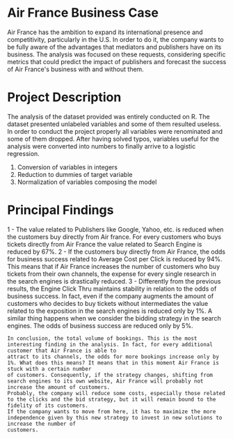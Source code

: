 # Air France Business Case

Air France has the ambition to expand its international presence and competitivity, particularly in the U.S. In order to do it, the company wants to be fully aware of 
the advantages that mediators and publishers have on its business. 
The analysis was focused on these requests, considering specific metrics that could predict the impact of publishers and forecast the success of Air France's business
with and without them.

# Project Description

The analysis of the dataset provided was entirely conducted on R. 
The dataset presented unlabeled variables and some of them resulted useless. In order to conduct the project properly all variables were renominated and some of them
dropped. After having solved typos, variables useful for the analysis were converted into numbers to finally arrive to a logistic regression.
1) Conversion of variables in integers
2) Reduction to dummies of target variable
3) Normalization of variables composing the model

# Principal Findings

1 - The value related to Publishers like Google, Yahoo, etc. is reduced when the customers buy directly from Air france. For every customers who buys tickets directly 
    from Air France the value related to Search Engine is reduced by 67%.
2 - If the customers buy directly from Air France, the odds for business success related to Average Cost per Click is reduced by 94%.
    This means that if Air France increases the number of customers who buy tickets from their own channels, the expense for every single
    research in the search engines is drastically reduced.
3 - Differently from the previous results, the Engine Click Thru maintains stability in relation to the odds of business success.
    In fact, even if the company augments the amount of customers who decides to buy tickets without intermediates the value related to the
    exposition in the search engines is reduced only by 1%.
    A similar thing happens when we consider the bidding strategy in the search engines. The odds of business success are reduced only by 5%.
    
    In conclusion, the total volume of bookings. This is the most interesting finding in the analysis. In fact, for every additional customer that Air France is able to
    attract to its channels, the odds for more bookings increase only by 1%. What does this means? It means that in this moment Air France is stuck with a certain number
    of customers. Consequently, if the strategy changes, shifting from search engines to its own website, Air France will probably not increase the amount of customers.
    Probably, the company will reduce some costs, especially those related to the clicks and the bid strategy, but it will remain bound to the fidelity of its customers.
    If the company wants to move from here, it has to maximize the more independence given by this new strategy to invest in new solutions to increase the number of   
    customers.
